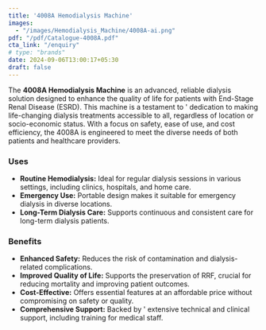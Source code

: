 ```yaml
---
title: '4008A Hemodialysis Machine'
images:
  - "/images/Hemodialysis_Machine/4008A-ai.png"
pdf: "/pdf/Catalogue-4008A.pdf"
cta_link: "/enquiry"
# type: "brands"
date: 2024-09-06T13:00:17+05:30
draft: false
---
```


<!-- ### Product Description -->

The **4008A Hemodialysis Machine** is an advanced, reliable dialysis solution designed to enhance the quality of life for patients with End-Stage Renal Disease (ESRD). This machine is a testament to ' dedication to making life-changing dialysis treatments accessible to all, regardless of location or socio-economic status. With a focus on safety, ease of use, and cost efficiency, the 4008A is engineered to meet the diverse needs of both patients and healthcare providers.

<!-- ### Key Features

- **Intuitive Touch Screen Interface:** Easy-to-use interface for seamless operation.
- **Comprehensive Safety Systems:** Includes blood leak detectors, air detectors, and arterial/venous pressure monitoring.
- **Portable Design:** Lightweight and easy to maneuver, suitable for relocation and transportation.
- **Ultrapure Dialysis Fluid Production:** Integrated DIASAFE® plus system to produce ultrapure dialysis fluid, minimizing health risks.
- **Preservation of Residual Renal Function (RRF):** Designed to help maintain RRF, crucial for patient well-being. -->

### Uses

- **Routine Hemodialysis:** Ideal for regular dialysis sessions in various settings, including clinics, hospitals, and home care.
- **Emergency Use:** Portable design makes it suitable for emergency dialysis in diverse locations.
- **Long-Term Dialysis Care:** Supports continuous and consistent care for long-term dialysis patients.

<!-- ### Who Needs This Product?

- **Dialysis Clinics and Hospitals:** Healthcare providers looking for reliable and safe dialysis equipment.
- **Patients with End-Stage Renal Disease (ESRD):** Individuals requiring regular dialysis to manage their condition.
- **Home Dialysis Patients:** Suitable for patients who need dialysis at home due to mobility issues or personal preference. -->

### Benefits

- **Enhanced Safety:** Reduces the risk of contamination and dialysis-related complications.
- **Improved Quality of Life:** Supports the preservation of RRF, crucial for reducing mortality and improving patient outcomes.
- **Cost-Effective:** Offers essential features at an affordable price without compromising on safety or quality.
- **Comprehensive Support:** Backed by ' extensive technical and clinical support, including training for medical staff.
